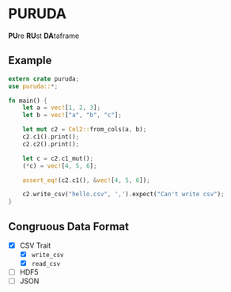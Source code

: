 # PURUDA

**PU**re **RU**st **DA**taframe

## Example

```rust
extern crate puruda;
use puruda::*;

fn main() {
    let a = vec![1, 2, 3];
    let b = vec!["a", "b", "c"];

    let mut c2 = Col2::from_cols(a, b);
    c2.c1().print();
    c2.c2().print();

    let c = c2.c1_mut();
    (*c) = vec![4, 5, 6];

    assert_eq!(c2.c1(), &vec![4, 5, 6]);

    c2.write_csv("hello.csv", ',').expect("Can't write csv");
}
```

## Congruous Data Format

* [x] CSV Trait
    * [x] `write_csv`
    * [x] `read_csv`
* [ ] HDF5
* [ ] JSON
